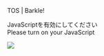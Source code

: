 TOS | Barkle!

JavaScriptを有効にしてください  
Please turn on your JavaScript

![](/static-assets/splash.png?1728500279549)